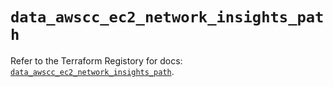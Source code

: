 # `data_awscc_ec2_network_insights_path`

Refer to the Terraform Registory for docs: [`data_awscc_ec2_network_insights_path`](https://registry.terraform.io/providers/hashicorp/awscc/0.70.0/docs/data-sources/ec2_network_insights_path).
